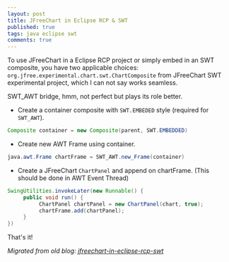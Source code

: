 ```yaml
---
layout: post
title: JFreeChart in Eclipse RCP & SWT
published: true
tags: java eclipse swt
comments: true
---
```


To use JFreeChart in a Eclipse RCP project or simply embed in an SWT composite, you have two applicable choices:
 `org.jfree.experimental.chart.swt.ChartComposite` from JFreeChart SWT experimental project, which I can not say works seamless.

SWT_AWT bridge, hmm, not perfect but plays its role better.

<!--excerpt-->

- Create a container composite with `SWT.EMBEDED` style (required for `SWT_AWT`).

```java
Composite container = new Composite(parent, SWT.EMBEDDED)
```

- Create new AWT Frame using container.

```java
java.awt.Frame chartFrame = SWT_AWT.new_Frame(container)
```

- Create a JFreeChart `ChartPanel` and append on chartFrame. (This should be done in AWT Event Thread)

```java
SwingUtilities.invokeLater(new Runnable() {
     public void run() {
          ChartPanel chartPanel = new ChartPanel(chart, true);
          chartFrame.add(chartPanel);
     }
})
```

That's it!

*Migrated from old blog: [jfreechart-in-eclipse-rcp-swt](http://mmdogan.blogspot.com/2010/09/jfreechart-in-eclipse-rcp-swt.html)*
